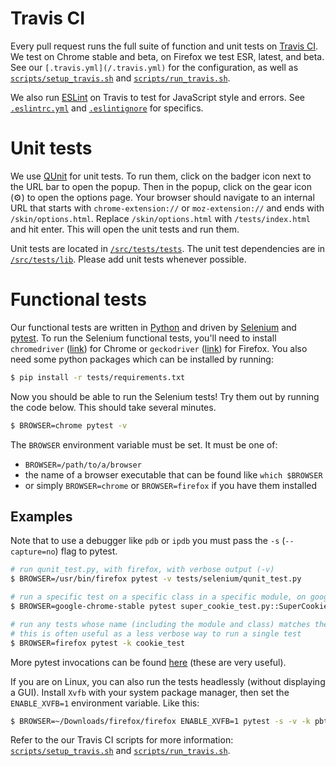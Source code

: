 # Travis CI

Every pull request runs the full suite of function and unit tests on [Travis CI](https://travis-ci.org/). We test on Chrome stable and beta, on Firefox we test ESR, latest, and beta. See our `[.travis.yml](/.travis.yml)` for the configuration, as well as [`scripts/setup_travis.sh`](/scripts/setup_travis.sh) and
[`scripts/run_travis.sh`](/scripts/run_travis.sh).

We also run [ESLint](https://eslint.org) on Travis to test for JavaScript style and errors. See [`.eslintrc.yml`](/.eslintrc.yml) and [`.eslintignore`](/.eslintignore) for specifics.

# Unit tests

We use [QUnit](https://qunitjs.com/) for unit tests. To run them, click on the badger icon next to the URL bar to open the popup.
Then in the popup, click on the gear icon (⚙) to open the options page.
Your browser should navigate to an internal URL that starts with `chrome-extension://` or `moz-extension://` and ends with `/skin/options.html`.
Replace `/skin/options.html` with `/tests/index.html` and hit enter.
This will open the unit tests and run them.

Unit tests are located in [`/src/tests/tests`](/src/tests/tests). The unit test dependencies are in [`/src/tests/lib`](/src/tests/lib). Please add unit tests whenever possible.

# Functional tests

Our functional tests are written in [Python](https://www.python.org/) and driven by
[Selenium](https://selenium-python.readthedocs.io/) and [pytest](https://docs.pytest.org/en/latest/).
To run the Selenium functional tests, you'll need to install `chromedriver` ([link](https://github.com/EFForg/privacybadger/blob/d8fa42766a65687aed90cb0c41c38066bfa91dce/scripts/setup_travis.sh#L5-L10)) for Chrome
or `geckodriver` ([link](https://github.com/EFForg/privacybadger/blob/d8fa42766a65687aed90cb0c41c38066bfa91dce/scripts/setup_travis.sh#L14-L18)) for Firefox.
You also need some python packages which can be installed by running:
```bash
$ pip install -r tests/requirements.txt
```

Now you should be able to run the Selenium tests!
Try them out by running the code below.
This should take several minutes.
```bash
$ BROWSER=chrome pytest -v
```

The `BROWSER` environment variable must be set. It must be one of:
* `BROWSER=/path/to/a/browser`
* the name of a browser executable that can be found like `which $BROWSER`
* or simply `BROWSER=chrome` or `BROWSER=firefox` if you have them installed

## Examples

Note that to use a debugger like `pdb` or `ipdb` you must pass the `-s` (`--capture=no`) flag to pytest.
```bash
# run qunit_test.py, with firefox, with verbose output (-v)
$ BROWSER=/usr/bin/firefox pytest -v tests/selenium/qunit_test.py

# run a specific test on a specific class in a specific module, on google-chrome-stable
$ BROWSER=google-chrome-stable pytest super_cookie_test.py::SuperCookieTest::test_should_detect_ls_of_third_party_frame

# run any tests whose name (including the module and class) matches the string cookie_test
# this is often useful as a less verbose way to run a single test
$ BROWSER=firefox pytest -k cookie_test
```

More pytest invocations can be found [here](https://docs.pytest.org/en/latest/usage.html) (these are very useful).

If you are on Linux, you can also run the tests headlessly (without displaying a GUI).
Install `Xvfb` with your system package manager, then set the `ENABLE_XVFB=1` environment variable.
Like this:

```bash
$ BROWSER=~/Downloads/firefox/firefox ENABLE_XVFB=1 pytest -s -v -k pbtest_org
```

Refer to the our Travis CI scripts for more information:
[`scripts/setup_travis.sh`](/scripts/setup_travis.sh) and
[`scripts/run_travis.sh`](/scripts/run_travis.sh).

